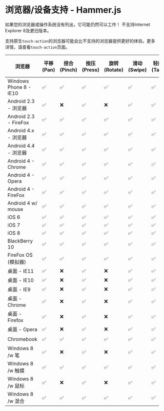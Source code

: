 # 浏览器/设备支持 - Hammer.js

如果您的浏览器或操作系统没有列出，它可能仍然可以工作！
不支持Internet Explorer 8及更旧版本。

支持原生`touch-action`的浏览器可能会比不支持的浏览器提供更好的体验。更多详情，请查看`touch-action`页面。

| 浏览器                 | 平移(Pan) | 捏合(Pinch) | 按压(Press) | 旋转(Rotate) | 滑动(Swipe) | 轻触(Tap) | 多用户(Multi-user) | touch-action |
| ---------------------- | --------- | ----------- | ----------- | ------------ | ----------- | --------- | ------------------ | ------------ |
| Windows Phone 8 - IE10 | ✅        | ✅          | ✅          | ✅           | ✅          | ✅        | ✅                 | ✅           |
| Android 2.3 - 浏览器   | ✅        | ❌          | ✅          | ❌           | ✅          | ✅        | ❌                 | ❌           |
| Android 2.3 - FireFox  | ✅        | ✅          | ✅          | ✅           | ✅          | ✅        | ✅                 | ✅           |
| Android 4.x - 浏览器   | ✅        | ✅          | ✅          | ✅           | ✅          | ✅        | ✅                 | ✅           |
| Android 4.4 - 浏览器   | ✅        | ✅          | ✅          | ✅           | ✅          | ✅        | ✅                 | ✅           |
| Android 4 - Chrome     | ✅        | ✅          | ✅          | ✅           | ✅          | ✅        | ✅                 | ✅           |
| Android 4 - Opera      | ✅        | ✅          | ✅          | ✅           | ✅          | ✅        | ✅                 | ❓           |
| Android 4 - FireFox    | ✅        | ✅          | ✅          | ✅           | ✅          | ✅        | ✅                 | ✅           |
| Android 4 w/ mouse     | ✅        | ✅          | ✅          | ✅           | ✅          | ✅        | ✅                 | ➖           |
| iOS 6                  | ✅        | ✅          | ✅          | ✅           | ✅          | ✅        | ✅                 | ❌           |
| iOS 7                  | ✅        | ✅          | ✅          | ✅           | ✅          | ✅        | ✅                 | ✅           |
| iOS 8                  | ✅        | ✅          | ✅          | ✅           | ✅          | ✅        | ✅                 | ✅           |
| BlackBerry 10          | ✅        | ✅          | ✅          | ✅           | ✅          | ✅        | ❓                 | ❓           |
| FireFox OS (模拟器)    | ✅        | ✅          | ✅          | ✅           | ✅          | ✅        | ❓                 | ❓           |
| 桌面 - IE11            | ✅        | ❌          | ✅          | ❌           | ✅          | ✅        | ❌                 | ✅           |
| 桌面 - IE10            | ✅        | ❌          | ✅          | ❌           | ✅          | ✅        | ❌                 | ✅           |
| 桌面 - IE9             | ✅        | ❌          | ✅          | ❌           | ✅          | ✅        | ❌                 | ❌           |
| 桌面 - Chrome          | ✅        | ❌          | ✅          | ❌           | ✅          | ✅        | ❌                 | ✅           |
| 桌面 - Firefox         | ✅        | ❌          | ✅          | ❌           | ✅          | ✅        | ❌                 | ❌           |
| 桌面 - Opera           | ✅        | ❌          | ✅          | ❌           | ✅          | ✅        | ❌                 | ❓           |
| Chromebook             | ✅        | ✅          | ✅          | ✅           | ✅          | ✅        | ✅                 | ❓           |
| Windows 8 /w 笔        | ✅        | ❌          | ✅          | ❌           | ✅          | ✅        | ✅                 | ➖           |
| Windows 8 /w 触摸      | ✅        | ✅          | ✅          | ✅           | ✅          | ✅        | ✅                 | ➖           |
| Windows 8 /w 鼠标      | ✅        | ❌          | ✅          | ❌           | ✅          | ✅        | ✅                 | ➖           |
| Windows 8 /w 混合      | ✅        | ✅          | ✅          | ✅           | ✅          | ✅        | ✅                 | ➖           |
